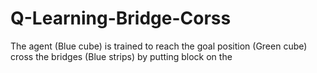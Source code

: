 # Q-Learning-Bridge-Corss
The agent (Blue cube) is trained to reach the goal position (Green cube) cross the bridges (Blue strips) by putting block on the
